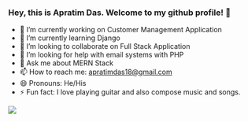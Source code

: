 ### Hey, this is Apratim Das. Welcome to my github profile! 👋
- 🔭 I’m currently working on Customer Management Application
- 🌱 I’m currently learning Django
- 👯 I’m looking to collaborate on Full Stack Application
- 🤔 I’m looking for help with email systems with PHP
- 💬 Ask me about MERN Stack
- 📫 How to reach me: apratimdas18@gmail.com
- 😄 Pronouns: He/His
- ⚡ Fun fact: I love playing guitar and also compose music and songs.

<img src="https://github-readme-stats.vercel.app/api?username=apramania&&show_icons=true&title_color=ffffff&icon_color=bb2acf&text_color=daf7dc&bg_color=151515">

